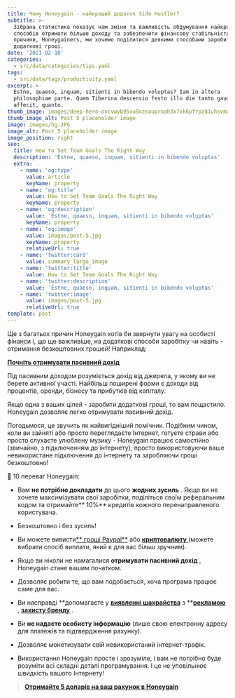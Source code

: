```yaml
---
title: Чому Honeygain - найкращий додаток Side Hustler?
subtitle: >-
  Зібрана статистика показує нам зміни та важливість обдумування найкращих
  способів отримати більше доходу та забезпечити фінансову стабільність. З цієї
  причини, Honeygainers, ми хочемо поділитися деякими способами заробити
  додаткові гроші.
date: '2021-02-10'
categories:
  - src/data/categories/tips.yaml
tags:
  - src/data/tags/productivity.yaml
excerpt: >-
  Estne, quaeso, inquam, sitienti in bibendo voluptas? Iam in altera
  philosophiae parte. Quem Tiberina descensio festo illo die tanto gaudio
  affecit, quanto.
thumb_image: images/deep-hero-ovcvwyb95xu9xzeauproah3x7xk6pfrpz81uhsvma8.png
thumb_image_alt: Post 5 placeholder image
image: images/hg.JPG
image_alt: Post 5 placeholder image
image_position: right
seo:
  title: How to Set Team Goals The Right Way
  description: 'Estne, quaeso, inquam, sitienti in bibendo voluptas'
  extra:
    - name: 'og:type'
      value: article
      keyName: property
    - name: 'og:title'
      value: How to Set Team Goals The Right Way
      keyName: property
    - name: 'og:description'
      value: 'Estne, quaeso, inquam, sitienti in bibendo voluptas'
      keyName: property
    - name: 'og:image'
      value: images/post-5.jpg
      keyName: property
      relativeUrl: true
    - name: 'twitter:card'
      value: summary_large_image
    - name: 'twitter:title'
      value: How to Set Team Goals The Right Way
    - name: 'twitter:description'
      value: 'Estne, quaeso, inquam, sitienti in bibendo voluptas'
    - name: 'twitter:image'
      value: images/post-5.jpg
      relativeUrl: true
template: post
---
```

Ще з багатьох причин Honeygain хотів би звернути увагу на особисті фінанси і, що ще важливіше, на додаткові способи заробітку чи навіть - отримання безкоштовних грошей! Наприклад:

 [**Почніть отримувати пасивний дохід**](http://bit.ly/3bvbbwy)

Під пасивним доходом розуміється дохід від джерела, у якому ви не берете активної участі. Найбільш поширені форми є доходи від процентів, оренди, бізнесу та прибутків від капіталу.

Якщо одна з ваших цілей - заробити додаткові гроші, то вам пощастило. Honeygain дозволяє легко отримувати пасивний дохід.

Погодьмося, це звучить як найвигідніший помічник. Подібним чином, коли ви зайняті або просто переглядаєте Інтернет, готуєте страви або просто слухаєте улюблену музику - Honeygain працює самостійно (звичайно, з підключенням до інтернету), просто використовуючи ваше невикористане підключення до інтернету та заробляючи гроші безкоштовно!

🤩 10 переваг Honeygain:

*   Вам **не потрібно докладати** до цього **жодних зусиль** . Якщо ви не хочете максимізувати свої заробітки, поділіться своїм реферальним кодом та отримайте\*\* 10%\*\* кредитів кожного перенаправленого користувача.

*   Безкоштовно і без зусиль!

*   Ви можете вивисти[\*\* гроші Paypal\*\*](http://bit.ly/3bvbbwy) або [**криптовалюту** ](http://bit.ly/3bvbbwy)(можете вибрати спосіб виплати, який є для вас більш зручним).  [ ](https://www.blog.honeygain.com/post/paypal-payouts-step-by-step-instructions) [](https://www.blog.honeygain.com/post/honeygain-introduces-btc-payouts)

*   Якщо ви ніколи не намагалися **отримувати пасивний дохід** , Honeygain стане вашим початком.

*   Дозволяє робити те, що вам подобається, хоча програма працює саме для вас.

*   Ви насправді \*\*допомагаєте у [**виявленні шахрайства**](http://bit.ly/3bvbbwy) з \*\*[**рекламою**](http://bit.ly/3bvbbwy) , [**захисту бренду**](http://bit.ly/3bvbbwy) .

*   Ви **не надаєте особисту інформацію** (лише свою електронну адресу для платежів та підтвердження рахунку).

*   Дозволяє монетизувати свій невикористаний інтернет-трафік.

*   Використання Honeygain просте і зрозуміле, і вам не потрібно буде розуміти всі складні деталі програмування. І це не уповільнює швидкість вашого Інтернету!

> [**Отримайте 5 доларів на ваш рахунок в Honeygain**](http://bit.ly/3bvbbwy)
